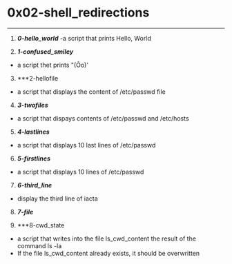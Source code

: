 # 0x02-shell_redirections
---
1. ***0-hello_world***
-a script that prints Hello, World

2. ***1-confused_smiley***
- a script thet prints "(Ôo)' 

3. ***2-hellofile
- a script that displays the content of /etc/passwd file

4. ***3-twofiles***
- a script that dispays contents of /etc/passwd and /etc/hosts

5. ***4-lastlines***
- a script that displays 10 last lines of /etc/passwd

6. ***5-firstlines***
- a script that displays 10 lines of /etc/passwd

7. ***6-third_line***
- display the third line of iacta

8. ***7-file***

9. ***8-cwd_state
- a script that writes into the file ls_cwd_content the result of the command ls -la
- If the file ls_cwd_content already exists, it should be overwritten
